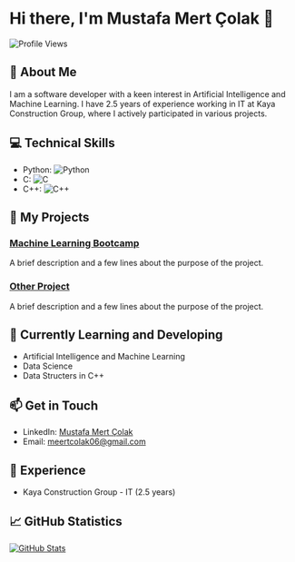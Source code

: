 # Hi there, I'm Mustafa Mert Çolak 👋

![Profile Views](https://komarev.com/ghpvc/?username=MertColakk&color=brightgreen)

## 🧠 About Me

I am a software developer with a keen interest in Artificial Intelligence and Machine Learning. I have 2.5 years of experience working in IT at Kaya Construction Group, where I actively participated in various projects.

## 💻 Technical Skills

- Python: ![Python](https://img.shields.io/badge/Python-Advenced-blue)
- C: ![C](https://img.shields.io/badge/C-Advanced-blue)
- C++: ![C++](https://img.shields.io/badge/C++-Advanced-blue)

## 🚀 My Projects

### [Machine Learning Bootcamp](https://github.com/MertColakk/MachineLearning)

A brief description and a few lines about the purpose of the project.

### [Other Project](https://github.com/MertColakk?tab=repositories)

A brief description and a few lines about the purpose of the project.

## 🌱 Currently Learning and Developing

- Artificial Intelligence and Machine Learning
- Data Science
- Data Structers in C++

## 📫 Get in Touch

- LinkedIn: [Mustafa Mert Çolak](https://www.linkedin.com/in/mustafamertcolak/)
- Email: meertcolak06@gmail.com

## 💼 Experience

- Kaya Construction Group - IT (2.5 years)

## 📈 GitHub Statistics

[![GitHub Stats](https://github-readme-stats.vercel.app/api?username=MertColakk&show_icons=true&count_private=true&hide=prs,issues&theme=radical)](https://github.com/anuraghazra/github-readme-stats)
